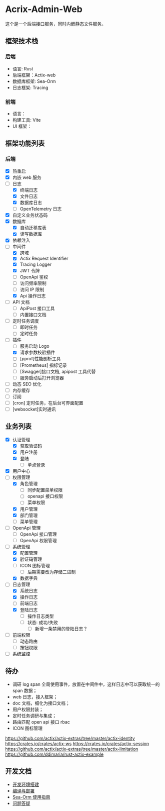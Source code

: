 # Acrix-Admin-Web

这个是一个后端接口服务，同时内嵌静态文件服务。

## 框架技术栈

### 后端

- 语言: Rust
- 后端框架：Actix-web
- 数据库框架: Sea-Orm
- 日志框架: Tracing

### 前端

- 语言：
- 构建工具: Vite
- UI 框架：

## 框架功能列表

### 后端

- [x] 热重启
- [x] 内嵌 web 服务
- [ ] 日志
  - [x] 终端日志
  - [x] 文件日志
  - [x] 数据库日志
  - [ ] OpenTelemetry 日志
- [x] 自定义业务状态码
- [x] 数据库
  - [x] 自动迁移库表
  - [x] 读写数据库
- [x] 依赖注入
- [ ] 中间件
  - [x] 跨域
  - [x] Actix Request Identifier
  - [x] Tracing Logger
  - [x] JWT 令牌
  - [ ] OpenApi 鉴权
  - [ ] 访问频率限制
  - [ ] 访问 IP 限制
  - [x] Api 操作日志
- [ ] API 文档
  - [ ] ApiPost 接口工具
  - [ ] 内置接口文档
- [ ] 定时任务调度
  - [ ] 即时任务
  - [ ] 定时任务
- [ ] 插件
  - [ ] 服务启动 Logo
  - [x] 请求参数校验插件
  - [ ] [pprof]性能剖析工具
  - [ ] [Prometheus] 指标记录
  - [ ] [Swagger]接口文档, apipost 工具代替
  - [ ] 服务启动后打开浏览器
- [ ] 动态 SEO 优化
- [ ] 内存缓存
- [ ] 订阅
- [ ] [cron] 定时任务，在后台可界面配置
- [ ] [websocket]实时通讯

## 业务列表

- [x] 认证管理
  - [x] 获取验证码
  - [x] 用户注册
  - [x] 登陆
    - [ ] 单点登录
- [x] 用户中心
- [ ] 权限管理
  - [x] 角色管理
    - [ ] 同步配置菜单权限
    - [ ] openapi 接口权限
    - [ ] 菜单权限
  - [x] 用户管理
  - [x] 部门管理
  - [ ] 菜单管理
- [ ] OpenApi 管理
  - [ ] OpenApi 接口管理
  - [ ] OpenApi 权限管理
- [ ] 系统管理
  - [x] 配置管理
  - [x] 验证码管理
  - [ ] ICON 图标管理
    - [ ] 后期需要改为存储二进制
  - [x] 数据字典
- [ ] 日志管理
  - [x] 系统日志
  - [x] 操作日志
  - [ ] 前端日志
  - [x] 登陆日志
    - [ ] 操作日志类型
    - [ ] 状态: 成功/失败
      - [ ] 新增一条禁用的登陆日志？
- [ ] 前端权限
  - [ ] 动态路由
  - [ ] 按钮权限
- [ ] 系统监控

## 待办

- 调研 log span 全局使用事件，放置在中间件中，这样日志中可以获取统一的 span 数据；
- web 日志，接入框架；
- doc 文档，细化为接口文档；
- 用户权限封装；
- 定时任务调研与集成；
- 路由匹配 open api 接口 rbac
- ICON 图标管理

https://github.com/actix/actix-extras/tree/master/actix-identity
https://crates.io/crates/actix-ws
https://crates.io/crates/actix-session
https://github.com/actix/actix-extras/tree/master/actix-limitation
https://github.com/ddimaria/rust-actix-example

## 开发文档

- [开发环境搭建](./docs/开发环境搭建.md)
- [编译与部署](./docs/编译与部署.md)
- [Sea-Orm 使用指南](./docs/Sea-Orm使用指南.md)
- [问题答疑](./docs/Q&A.md)
